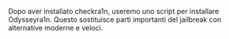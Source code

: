 Dopo aver installato checkra1n, useremo uno script per installare Odysseyra1n. Questo sostituisce parti importanti del jailbreak con alternative moderne e veloci.
